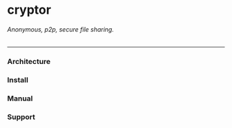 # cryptor
###### Anonymous, p2p, secure file sharing.
---

### Architecture
### Install
### Manual
### Support

